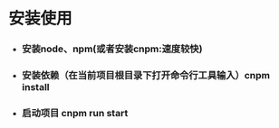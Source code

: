 # 安装使用
- ### 安装node、npm(或者安装cnpm:速度较快)
- ### 安装依赖（在当前项目根目录下打开命令行工具输入）cnpm install
- ### 启动项目 cnpm run start
